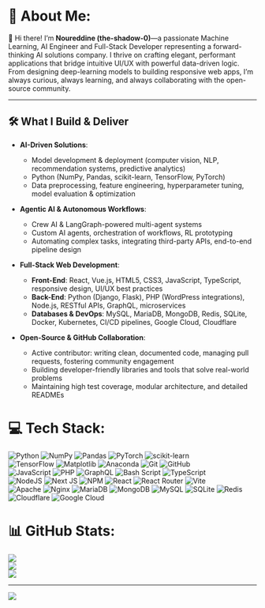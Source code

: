 # 💫 About Me:
👋 Hi there! I’m **Noureddine (the-shadow-0)**—a passionate Machine Learning, AI Engineer and Full-Stack Developer representing a forward-thinking AI solutions company. I thrive on crafting elegant, performant applications that bridge intuitive UI/UX with powerful data-driven logic. From designing deep-learning models to building responsive web apps, I’m always curious, always learning, and always collaborating with the open-source community.

---

## 🛠️ What I Build & Deliver
- **AI-Driven Solutions**:  
  - Model development & deployment (computer vision, NLP, recommendation systems, predictive analytics)  
  - Python (NumPy, Pandas, scikit-learn, TensorFlow, PyTorch)  
  - Data preprocessing, feature engineering, hyperparameter tuning, model evaluation & optimization  

- **Agentic AI & Autonomous Workflows**:  
  - Crew AI & LangGraph-powered multi-agent systems  
  - Custom AI agents, orchestration of workflows, RL prototyping  
  - Automating complex tasks, integrating third-party APIs, end-to-end pipeline design  

- **Full-Stack Web Development**:  
  - **Front-End**: React, Vue.js, HTML5, CSS3, JavaScript, TypeScript, responsive design, UI/UX best practices  
  - **Back-End**: Python (Django, Flask), PHP (WordPress integrations), Node.js, RESTful APIs, GraphQL, microservices  
  - **Databases & DevOps**: MySQL, MariaDB, MongoDB, Redis, SQLite, Docker, Kubernetes, CI/CD pipelines, Google Cloud, Cloudflare  

- **Open-Source & GitHub Collaboration**:  
  - Active contributor: writing clean, documented code, managing pull requests, fostering community engagement  
  - Building developer-friendly libraries and tools that solve real-world problems  
  - Maintaining high test coverage, modular architecture, and detailed READMEs  


# 💻 Tech Stack:
![Python](https://img.shields.io/badge/python-3670A0?style=for-the-badge&logo=python&logoColor=ffdd54) ![NumPy](https://img.shields.io/badge/numpy-%23013243.svg?style=for-the-badge&logo=numpy&logoColor=white) ![Pandas](https://img.shields.io/badge/pandas-%23150458.svg?style=for-the-badge&logo=pandas&logoColor=white) ![PyTorch](https://img.shields.io/badge/PyTorch-%23EE4C2C.svg?style=for-the-badge&logo=PyTorch&logoColor=white) ![scikit-learn](https://img.shields.io/badge/scikit--learn-%23F7931E.svg?style=for-the-badge&logo=scikit-learn&logoColor=white)<br/> ![TensorFlow](https://img.shields.io/badge/TensorFlow-%23FF6F00.svg?style=for-the-badge&logo=TensorFlow&logoColor=white) ![Matplotlib](https://img.shields.io/badge/Matplotlib-%23ffffff.svg?style=for-the-badge&logo=Matplotlib&logoColor=black) ![Anaconda](https://img.shields.io/badge/Anaconda-%2344A833.svg?style=for-the-badge&logo=anaconda&logoColor=white) ![Git](https://img.shields.io/badge/git-%23F05033.svg?style=for-the-badge&logo=git&logoColor=white) ![GitHub](https://img.shields.io/badge/github-%23121011.svg?style=for-the-badge&logo=github&logoColor=white)<br/>![JavaScript](https://img.shields.io/badge/javascript-%23323330.svg?style=for-the-badge&logo=javascript&logoColor=%23F7DF1E) ![PHP](https://img.shields.io/badge/php-%23777BB4.svg?style=for-the-badge&logo=php&logoColor=white) ![GraphQL](https://img.shields.io/badge/-GraphQL-E10098?style=for-the-badge&logo=graphql&logoColor=white) ![Bash Script](https://img.shields.io/badge/bash_script-%23121011.svg?style=for-the-badge&logo=gnu-bash&logoColor=white) ![TypeScript](https://img.shields.io/badge/typescript-%23007ACC.svg?style=for-the-badge&logo=typescript&logoColor=white) <br/> ![NodeJS](https://img.shields.io/badge/node.js-6DA55F?style=for-the-badge&logo=node.js&logoColor=white) ![Next JS](https://img.shields.io/badge/Next-black?style=for-the-badge&logo=next.js&logoColor=white) ![NPM](https://img.shields.io/badge/NPM-%23CB3837.svg?style=for-the-badge&logo=npm&logoColor=white) ![React](https://img.shields.io/badge/react-%2320232a.svg?style=for-the-badge&logo=react&logoColor=%2361DAFB) ![React Router](https://img.shields.io/badge/React_Router-CA4245?style=for-the-badge&logo=react-router&logoColor=white) ![Vite](https://img.shields.io/badge/vite-%23646CFF.svg?style=for-the-badge&logo=vite&logoColor=white) <br/>![Apache](https://img.shields.io/badge/apache-%23D42029.svg?style=for-the-badge&logo=apache&logoColor=white) ![Nginx](https://img.shields.io/badge/nginx-%23009639.svg?style=for-the-badge&logo=nginx&logoColor=white) ![MariaDB](https://img.shields.io/badge/MariaDB-003545?style=for-the-badge&logo=mariadb&logoColor=white) ![MongoDB](https://img.shields.io/badge/MongoDB-%234ea94b.svg?style=for-the-badge&logo=mongodb&logoColor=white) ![MySQL](https://img.shields.io/badge/mysql-4479A1.svg?style=for-the-badge&logo=mysql&logoColor=white) ![SQLite](https://img.shields.io/badge/sqlite-%2307405e.svg?style=for-the-badge&logo=sqlite&logoColor=white) ![Redis](https://img.shields.io/badge/redis-%23DD0031.svg?style=for-the-badge&logo=redis&logoColor=white) <br/>
 ![Cloudflare](https://img.shields.io/badge/Cloudflare-F38020?style=for-the-badge&logo=Cloudflare&logoColor=white) ![Google Cloud](https://img.shields.io/badge/GoogleCloud-%234285F4.svg?style=for-the-badge&logo=google-cloud&logoColor=white)
# 📊 GitHub Stats:
![](https://github-readme-stats.vercel.app/api?username=the-shadow-0&theme=vue-dark&hide_border=false&include_all_commits=false&count_private=false)<br/>
![](https://nirzak-streak-stats.vercel.app/?user=the-shadow-0&theme=vue-dark&hide_border=false)<br/>
![](https://github-readme-stats.vercel.app/api/top-langs/?username=the-shadow-0&theme=vue-dark&hide_border=false&include_all_commits=false&count_private=false&layout=compact)

---
[![](https://visitcount.itsvg.in/api?id=the-shadow-0&icon=4&color=1)](https://visitcount.itsvg.in)


